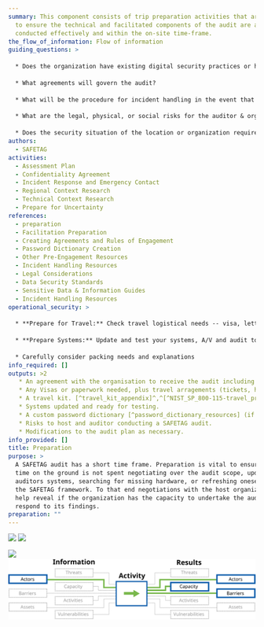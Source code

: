 ```yaml
---
summary: This component consists of trip preparation activities that are needed
  to ensure the technical and facilitated components of the audit are able to be
  conducted effectively and within the on-site time-frame.
the_flow_of_information: Flow of information
guiding_questions: >
  
  * Does the organization have existing digital security practices or has it attempted to implement them in the past?

  * What agreements will govern the audit?

  * What will be the procedure for incident handling in the event that the auditor causes or uncovers an incident during the course of the assessment?

  * What are the legal, physical, or social risks for the auditor & organization associated with conducting the audit or having audit results leak? [^PETS_legal_considerations]

  * Does the security situation of the location or organization require additional planning? Are your software tools up to date and working as expected?
authors:
  - SAFETAG
activities:
  - Assessment Plan
  - Confidentiality Agreement
  - Incident Response and Emergency Contact
  - Regional Context Research
  - Technical Context Research
  - Prepare for Uncertainty
references:
  - preparation
  - Facilitation Preparation
  - Creating Agreements and Rules of Engagement
  - Password Dictionary Creation
  - Other Pre-Engagement Resources
  - Incident Handling Resources
  - Legal Considerations
  - Data Security Standards
  - Sensitive Data & Information Guides
  - Incident Handling Resources
operational_security: >
  
  * **Prepare for Travel:** Check travel logistical needs -- visa, letter of invitation, travel tickets and hotel reservations. Note that some visas can take significant effort and may require the auditor to be without a passport while they are being processed.

  * **Prepare Systems:** Update and test your systems, A/V and audit tools[^latest_version_of_tools], prepare storage devices and systems to reflect the required operational security, and ensure you have power supply adapters, cables and relevant adapters, usb drives, external wireless cards and any other equipment needed for testing. [^travel_kit_appendix]^,^[^NIST_SP_800-115-travel_prep]

  * Carefully consider packing needs and explanations 
info_required: []
outputs: >2
   * An agreement with the organisation to receive the audit including scope, timeframe, confidentiality clauses, operational security measures or minimums, and points of contact.
   * Any Visas or paperwork needed, plus travel arragements (tickets, hotels) for auditor travel.
   * A travel kit. [^travel_kit_appendix]^,^[^NIST_SP_800-115-travel_prep]
   * Systems updated and ready for testing.
   * A custom password dictionary [^password_dictionary_resources] (if password cracking activities expected).
   * Risks to host and auditor conducting a SAFETAG audit.
   * Modifications to the audit plan as necessary.
info_provided: []
title: Preparation
purpose: >
  A SAFETAG audit has a short time frame. Preparation is vital to ensure that
  time on the ground is not spent negotiating over the audit scope, updating the
  auditors systems, searching for missing hardware, or refreshing oneself with
  the SAFETAG framework. To that end negotiations with the host organization
  help reveal if the organization has the capacity to undertake the audit and
  respond to its findings.
preparation: ""
---
```

![](/img/advanced_threat-static.svg)
![](advanced_threat-static.svg)


![](/img/preparation.svg)
![](preparation.svg)